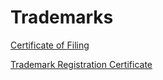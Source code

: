 # Trademarks

[Certificate of Filing](https://drive.google.com/file/d/1QOk419emV2b03qvbT79QPFlfYohy7JXA/view?usp=drive_link)

[Trademark Registration Certificate](https://drive.google.com/file/d/1oRv7YJpwpLiqvy2YIMzp6sus4rHXpLfi/view?usp=drive_link)
